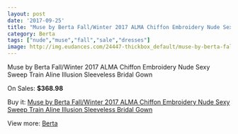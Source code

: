 ```yaml
---
layout: post
date: '2017-09-25'
title: "Muse by Berta Fall/Winter 2017 ALMA Chiffon Embroidery Nude Sexy Sweep Train Aline Illusion Sleeveless Bridal Gown"
category: Berta
tags: ["nude","muse","fall","sale","dresses"]
image: http://img.eudances.com/24447-thickbox_default/muse-by-berta-fall-winter-2017-alma-chiffon-embroidery-nude-sexy-sweep-train-aline-illusion-sleeveless-bridal-gown.jpg
---
```

Muse by Berta Fall/Winter 2017 ALMA Chiffon Embroidery Nude Sexy Sweep Train Aline Illusion Sleeveless Bridal Gown

On Sales: **$368.98**
<a href="https://www.eudances.com/en/berta/8118-muse-by-berta-fall-winter-2017-alma-chiffon-embroidery-nude-sexy-sweep-train-aline-illusion-sleeveless-bridal-gown.html"><amp-img layout="responsive" width="600" height="600" src="//img.eudances.com/24447-thickbox_default/muse-by-berta-fall-winter-2017-alma-chiffon-embroidery-nude-sexy-sweep-train-aline-illusion-sleeveless-bridal-gown.jpg" alt="Muse by Berta Fall/Winter 2017 ALMA Chiffon Embroidery Nude Sexy Sweep Train Aline Illusion Sleeveless Bridal Gown 0" /></a>
<a href="https://www.eudances.com/en/berta/8118-muse-by-berta-fall-winter-2017-alma-chiffon-embroidery-nude-sexy-sweep-train-aline-illusion-sleeveless-bridal-gown.html"><amp-img layout="responsive" width="600" height="600" src="//img.eudances.com/24451-thickbox_default/muse-by-berta-fall-winter-2017-alma-chiffon-embroidery-nude-sexy-sweep-train-aline-illusion-sleeveless-bridal-gown.jpg" alt="Muse by Berta Fall/Winter 2017 ALMA Chiffon Embroidery Nude Sexy Sweep Train Aline Illusion Sleeveless Bridal Gown 1" /></a>
<a href="https://www.eudances.com/en/berta/8118-muse-by-berta-fall-winter-2017-alma-chiffon-embroidery-nude-sexy-sweep-train-aline-illusion-sleeveless-bridal-gown.html"><amp-img layout="responsive" width="600" height="600" src="//img.eudances.com/24450-thickbox_default/muse-by-berta-fall-winter-2017-alma-chiffon-embroidery-nude-sexy-sweep-train-aline-illusion-sleeveless-bridal-gown.jpg" alt="Muse by Berta Fall/Winter 2017 ALMA Chiffon Embroidery Nude Sexy Sweep Train Aline Illusion Sleeveless Bridal Gown 2" /></a>
<a href="https://www.eudances.com/en/berta/8118-muse-by-berta-fall-winter-2017-alma-chiffon-embroidery-nude-sexy-sweep-train-aline-illusion-sleeveless-bridal-gown.html"><amp-img layout="responsive" width="600" height="600" src="//img.eudances.com/24449-thickbox_default/muse-by-berta-fall-winter-2017-alma-chiffon-embroidery-nude-sexy-sweep-train-aline-illusion-sleeveless-bridal-gown.jpg" alt="Muse by Berta Fall/Winter 2017 ALMA Chiffon Embroidery Nude Sexy Sweep Train Aline Illusion Sleeveless Bridal Gown 3" /></a>
<a href="https://www.eudances.com/en/berta/8118-muse-by-berta-fall-winter-2017-alma-chiffon-embroidery-nude-sexy-sweep-train-aline-illusion-sleeveless-bridal-gown.html"><amp-img layout="responsive" width="600" height="600" src="//img.eudances.com/24448-thickbox_default/muse-by-berta-fall-winter-2017-alma-chiffon-embroidery-nude-sexy-sweep-train-aline-illusion-sleeveless-bridal-gown.jpg" alt="Muse by Berta Fall/Winter 2017 ALMA Chiffon Embroidery Nude Sexy Sweep Train Aline Illusion Sleeveless Bridal Gown 4" /></a>

Buy it: [Muse by Berta Fall/Winter 2017 ALMA Chiffon Embroidery Nude Sexy Sweep Train Aline Illusion Sleeveless Bridal Gown](https://www.eudances.com/en/berta/8118-muse-by-berta-fall-winter-2017-alma-chiffon-embroidery-nude-sexy-sweep-train-aline-illusion-sleeveless-bridal-gown.html "Muse by Berta Fall/Winter 2017 ALMA Chiffon Embroidery Nude Sexy Sweep Train Aline Illusion Sleeveless Bridal Gown")

View more: [Berta](https://www.eudances.com/en/110-berta "Berta")